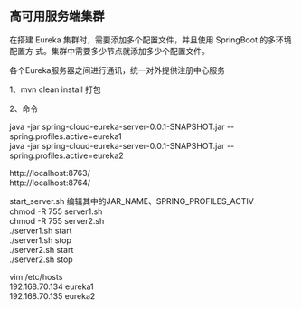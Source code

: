 ## 高可用服务端集群


在搭建 Eureka 集群时，需要添加多个配置文件，并且使用 SpringBoot 的多环境配置方 式。集群中需要多少节点就添加多少个配置文件。

各个Eureka服务器之间进行通讯，统一对外提供注册中心服务

1、mvn clean install 打包  

2、命令    

java -jar spring-cloud-eureka-server-0.0.1-SNAPSHOT.jar --spring.profiles.active=eureka1  
java -jar spring-cloud-eureka-server-0.0.1-SNAPSHOT.jar --spring.profiles.active=eureka2

http://localhost:8763/  
http://localhost:8764/

start_server.sh 编辑其中的JAR_NAME、SPRING_PROFILES_ACTIV  
chmod -R 755 server1.sh  
chmod -R 755 server2.sh    
./server1.sh start  
./server1.sh stop  
./server2.sh start  
./server2.sh stop  

vim /etc/hosts  
192.168.70.134 eureka1  
192.168.70.135 eureka2
